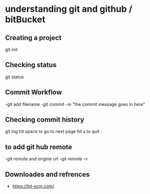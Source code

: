 # understanding git and github / bitBucket

## Creating a project
git init

## Checking status
git status

## Commit Workflow
-git add filename
-git commit -m "the commit message goes in here"

## Checking commit history
git log
hit space to go to next page
hit ```q``` to quit

## to add git hub remote 
 -git remote and origine url
 -git remote -v

## Downloades and refrences
- https://hit-scm.com/
